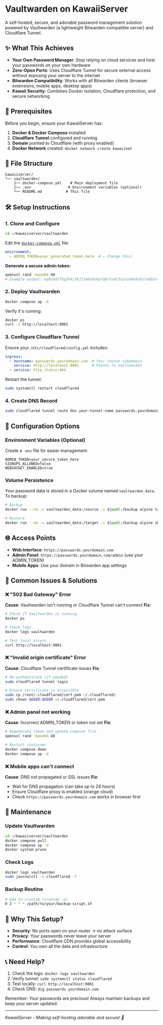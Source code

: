 # Vaultwarden on KawaiiServer

A self-hosted, secure, and adorable password management solution powered by Vaultwarden (a lightweight Bitwarden-compatible server) and Cloudflare Tunnel.

## ✨ What This Achieves

- **Your Own Password Manager**: Stop relying on cloud services and host your passwords on your own hardware
- **Zero-Open Ports**: Uses Cloudflare Tunnel for secure external access without exposing your server to the internet
- **Bitwarden Compatibility**: Works with all Bitwarden clients (browser extensions, mobile apps, desktop apps)
- **Kawaii Security**: Combines Docker isolation, Cloudflare protection, and secure networking

## 🚀 Prerequisites

Before you begin, ensure your KawaiiServer has:

1. **Docker & Docker Compose** installed
2. **Cloudflare Tunnel** configured and running
3. **Domain** pointed to Cloudflare (with proxy enabled)
4. **Docker Network** created: `docker network create kawaiinet`

## 📁 File Structure

```
kawaiiserver/
└── vaultwarden/
    ├── docker-compose.yml    # Main deployment file
    ├── .env                 # Environment variables (optional)
    └── README.md           # This file
```

## 🛠️ Setup Instructions

### 1. Clone and Configure

```bash
cd ~/kawaiiserver/vaultwarden
```

Edit the [`docker-compose.yml`](./docker-compose.yml) file:

```yaml
environment:
  - ADMIN_TOKEN=your_generated_token_here  # ← Change this!
```

**Generate a secure admin token:**
```bash
openssl rand -base64 48
# Example output: wq9s8d7f6g5h4j3k2l1m0n9o8p7q6r5s4t3u2v1w0x9y8z7a6b5c4d3e2f1g0h
```

### 2. Deploy Vaultwarden

```bash
docker compose up -d
```

Verify it's running:
```bash
docker ps
curl -I http://localhost:9001
```

### 3. Configure Cloudflare Tunnel

Ensure your `/etc/cloudflared/config.yml` includes:

```yaml
ingress:
  - hostname: passwords.yourdomain.com  # Your chosen subdomain
    service: http://localhost:9001      # Points to Vaultwarden
  - service: http_status:404
```

Restart the tunnel:
```bash
sudo systemctl restart cloudflared
```

### 4. Create DNS Record

```bash
sudo cloudflared tunnel route dns your-tunnel-name passwords.yourdomain.com
```

## 🔧 Configuration Options

### Environment Variables (Optional)

Create a `.env` file for easier management:

```env
ADMIN_TOKEN=your_secure_token_here
SIGNUPS_ALLOWED=false
WEBSOCKET_ENABLED=true
```

### Volume Persistence

Your password data is stored in a Docker volume named `vaultwarden_data`. To backup:

```bash
# Backup
docker run --rm -v vaultwarden_data:/source -v $(pwd):/backup alpine tar czf /backup/vaultwarden-backup-$(date +%Y%m%d).tar.gz -C /source .

# Restore
docker run --rm -v vaultwarden_data:/target -v $(pwd):/backup alpine sh -c "cd /target && tar xzf /backup/your-backup-file.tar.gz --strip-components=1"
```

## 🌐 Access Points

- **Web Interface**: `https://passwords.yourdomain.com`
- **Admin Panel**: `https://passwords.yourdomain.com/admin` (use your ADMIN_TOKEN)
- **Mobile Apps**: Use your domain in Bitwarden app settings

## 🚨 Common Issues & Solutions

### ❌ "502 Bad Gateway" Error
**Cause**: Vaultwarden isn't running or Cloudflare Tunnel can't connect
**Fix**:
```bash
# Check if Vaultwarden is running
docker ps

# Check logs
docker logs vaultwarden

# Test local access
curl http://localhost:9001
```

### ❌ "Invalid origin certificate" Error
**Cause**: Cloudflare Tunnel certificate issues
**Fix**:
```bash
# Re-authenticate (if needed)
sudo cloudflared tunnel login

# Ensure certificate is accessible
sudo cp /root/.cloudflared/cert.pem ~/.cloudflared/
sudo chown $USER:$USER ~/.cloudflared/cert.pem
```

### ❌ Admin panel not working
**Cause**: Incorrect ADMIN_TOKEN or token not set
**Fix**:
```bash
# Regenerate token and update compose file
openssl rand -base64 48

# Restart container
docker compose down
docker compose up -d
```

### ❌ Mobile apps can't connect
**Cause**: DNS not propagated or SSL issues
**Fix**:
- Wait for DNS propagation (can take up to 24 hours)
- Ensure Cloudflare proxy is enabled (orange cloud)
- Check `https://passwords.yourdomain.com` works in browser first

## 🔄 Maintenance

### Update Vaultwarden
```bash
cd ~/kawaiiserver/vaultwarden
docker compose pull
docker compose up -d
docker system prune
```

### Check Logs
```bash
docker logs vaultwarden
sudo journalctl -u cloudflared -f
```

### Backup Routine
```bash
# Add to crontab (crontab -e)
0 2 * * * /path/to/your/backup-script.sh
```

## 🎯 Why This Setup?

- **Security**: No ports open on your router → no attack surface
- **Privacy**: Your passwords never leave your server
- **Performance**: Cloudflare CDN provides global accessibility
- **Control**: You own all the data and infrastructure

## 📞 Need Help?

1. Check the logs: `docker logs vaultwarden`
2. Verify tunnel: `sudo systemctl status cloudflared`
3. Test locally: `curl http://localhost:9001`
4. Check DNS: `dig passwords.yourdomain.com`

Remember: Your passwords are precious! Always maintain backups and keep your server updated.

---

*KawaiiServer - Making self-hosting adorable and secure! 💖*
